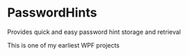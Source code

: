 # PasswordHints
Provides quick and easy password hint storage and retrieval

This is one of my earliest WPF projects

